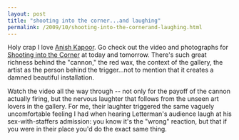 ```yaml
---
layout: post
title: "shooting into the corner...and laughing"
permalink: /2009/10/shooting-into-the-cornerand-laughing.html
---
```


Holy crap I love [Anish Kapoor](http://www.anishkapoor.com/). Go check out the video and photographs for [Shooting into the Corner](http://www.todayandtomorrow.net/2009/10/07/shooting-into-the-corner/) at today and tomorrow. There's such great richness behind the "cannon," the red wax, the context of the gallery, the artist as the person behind the trigger...not to mention that it creates a damned beautiful installation.

Watch the video all the way through -- not only for the payoff of the cannon actually firing, but the nervous laughter that follows from the unseen art lovers in the gallery. For me, their laughter triggered the same vaguely uncomfortable feeling I had when hearing Letterman's audience laugh at his sex-with-staffers admission: you know it's the "wrong" reaction, but that if you were in their place you'd do the exact same thing.